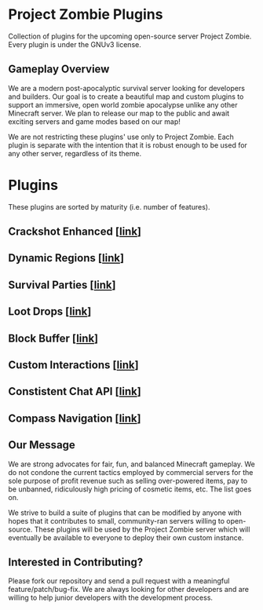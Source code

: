 # Project Zombie Plugins
Collection of plugins for the upcoming open-source server Project Zombie. Every plugin is under the GNUv3 license.

## Gameplay Overview
We are a modern post-apocalyptic survival server looking for developers and builders. Our goal
is to create a beautiful map and custom plugins to support an immersive,
open world zombie apocalypse unlike any other Minecraft server. We
plan to release our map to the public and await exciting servers and
game modes based on our map!

We are not restricting these plugins' use only to Project Zombie. Each plugin is separate with the intention that it is robust enough to be used for any other server, regardless of its theme.

# Plugins
These plugins are sorted by maturity (i.e. number of features).
## Crackshot Enhanced [[link](https://github.com/jmbannon/CrackshotEnhanced)]
## Dynamic Regions [[link](https://github.com/jmbannon/DynamicRegions)]
## Survival Parties [[link](https://github.com/jmbannon/SurvivalTeams)]
## Loot Drops [[link](https://github.com/jmbannon/LootDrops)]
## Block Buffer [[link](https://github.com/jmbannon/BlockBuffer)]
## Custom Interactions [[link](https://github.com/jmbannon/CustomInteractions)]
## Constistent Chat API [[link](https://github.com/jmbannon/ConsistentChatApi)]
## Compass Navigation [[link](https://github.com/jmbannon/CompassNavigation)]


## Our Message
We are strong advocates for fair, fun, and balanced Minecraft gameplay. We do not condone the current tactics employed by
commercial servers for the sole purpose of profit revenue such as selling over-powered items, pay to be 
unbanned, ridiculously high pricing of cosmetic items, etc. The list goes on.

We strive to build a suite of plugins that can be modified by anyone with hopes that it contributes to 
small, community-ran servers willing to open-source. These plugins will be used by the Project Zombie server 
which will eventually be available to everyone to deploy their own custom instance.

## Interested in Contributing?
Please fork our repository and send a pull request with a meaningful feature/patch/bug-fix. We are always looking for other developers and are willing to help junior developers with the development process.
